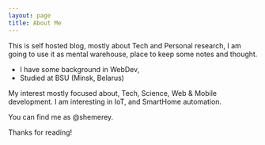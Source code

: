 ```yaml
---
layout: page
title: About Me
---
```


<p class="message">
This is self hosted blog, mostly about Tech and Personal research, 
I am going to use it as mental warehouse, place to keep some notes and thought.
</p>

* I have some background in WebDev,
* Studied at BSU (Minsk, Belarus)

My interest mostly focused about, Tech, Science, Web & Mobile development.
I am interesting in IoT, and SmartHome automation.

You can find me as @shemerey.

Thanks for reading!

